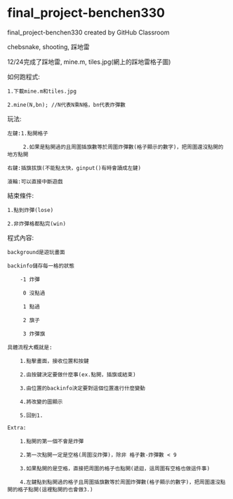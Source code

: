 # final_project-benchen330
final_project-benchen330 created by GitHub Classroom

chebsnake, shooting, 踩地雷

12/24完成了踩地雷, mine.m, tiles.jpg(網上的踩地雷格子圖)



如何跑程式:

    1.下載mine.m和tiles.jpg

    2.mine(N,bn); //N代表N乘N格，bn代表炸彈數

玩法:

    左鍵:1.點開格子
        
         2.如果是點開過的且周圍插旗數等於周圍炸彈數(格子顯示的數字)，把周圍還沒點開的地方點開
    
    右鍵:插旗拔旗(不能點太快，ginput()有時會讀成左鍵)
    
    滾輪:可以直接中斷遊戲
  
結束條件:

    1.點到炸彈(lose)
    
    2.非炸彈格都點完(win)
  
程式內容:

    background是遊玩畫面

    backinfo儲存每一格的狀態
    
        -1 炸彈
        
         0 沒點過
         
         1 點過
         
         2 旗子
         
         3 炸彈旗

    具體流程大概就是:
        
        1.點擊畫面，接收位置和按鍵
        
        2.由按鍵決定要做什麼事(ex.點開，插旗或結束)
        
        3.由位置的backinfo決定要對這個位置進行什麼變動
        
        4.將改變的圖顯示
        
        5.回到1.
        
    Extra:
    
        1.點開的第一個不會是炸彈
        
        2.第一次點開一定是空格(周圍沒炸彈)，除非 格子數-炸彈數 < 9
        
        3.如果點開的是空格，直接把周圍的格子也點開(遞迴，這周圍有空格也做這件事)
        
        4.左鍵點到點開過的格子且周圍插旗數等於周圍炸彈數(格子顯示的數字)，把周圍還沒點開的格子點開(這裡點開的也會做3.)
    
  
  
  
